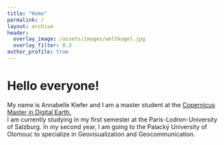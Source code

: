 ```yaml
---
title: "Home"
permalink: /
layout: archive
header:
  overlay_image: /assets/images/weltkugel.jpg
  overlay_filter: 0.3
author_profile: true
---
```


# Hello everyone!

My name is Annabelle Kiefer and I am a master student at the [Copernicus Master in Digital Earth.](https://master-cde.eu/)  
I am currently studying in my first semester at the Paris-Lodron-University of Salzburg. In my second year, I am going to the Palacký University of Olomouc to specialize in Geovisualization and Geocommunication.
